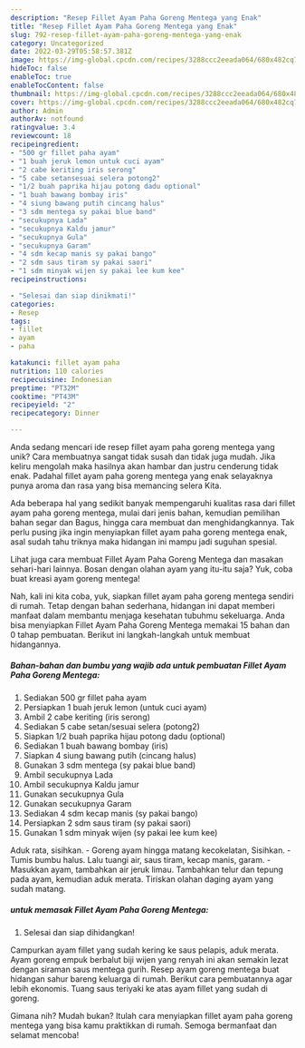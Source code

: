```yaml
---
description: "Resep Fillet Ayam Paha Goreng Mentega yang Enak"
title: "Resep Fillet Ayam Paha Goreng Mentega yang Enak"
slug: 792-resep-fillet-ayam-paha-goreng-mentega-yang-enak
category: Uncategorized
date: 2022-03-29T05:58:57.381Z
image: https://img-global.cpcdn.com/recipes/3288ccc2eeada064/680x482cq70/fillet-ayam-paha-goreng-mentega-foto-resep-utama.jpg
hideToc: false
enableToc: true
enableTocContent: false
thumbnail: https://img-global.cpcdn.com/recipes/3288ccc2eeada064/680x482cq70/fillet-ayam-paha-goreng-mentega-foto-resep-utama.jpg
cover: https://img-global.cpcdn.com/recipes/3288ccc2eeada064/680x482cq70/fillet-ayam-paha-goreng-mentega-foto-resep-utama.jpg
author: Admin
authorAv: notfound
ratingvalue: 3.4
reviewcount: 18
recipeingredient:
- "500 gr fillet paha ayam"
- "1 buah jeruk lemon untuk cuci ayam"
- "2 cabe keriting iris serong"
- "5 cabe setansesuai selera potong2"
- "1/2 buah paprika hijau potong dadu optional"
- "1 buah bawang bombay iris"
- "4 siung bawang putih cincang halus"
- "3 sdm mentega sy pakai blue band"
- "secukupnya Lada"
- "secukupnya Kaldu jamur"
- "secukupnya Gula"
- "secukupnya Garam"
- "4 sdm kecap manis sy pakai bango"
- "2 sdm saus tiram sy pakai saori"
- "1 sdm minyak wijen sy pakai lee kum kee"
recipeinstructions:

- "Selesai dan siap dinikmati!"
categories:
- Resep
tags:
- fillet
- ayam
- paha

katakunci: fillet ayam paha 
nutrition: 110 calories
recipecuisine: Indonesian
preptime: "PT32M"
cooktime: "PT43M"
recipeyield: "2"
recipecategory: Dinner

---
```





Anda sedang mencari ide resep fillet ayam paha goreng mentega yang unik? Cara membuatnya sangat tidak susah dan tidak juga mudah. Jika keliru mengolah maka hasilnya akan hambar dan justru cenderung tidak enak. Padahal fillet ayam paha goreng mentega yang enak selayaknya punya aroma dan rasa yang bisa memancing selera Kita.





Ada beberapa hal yang sedikit banyak mempengaruhi kualitas rasa dari fillet ayam paha goreng mentega, mulai dari jenis bahan, kemudian pemilihan bahan segar dan Bagus, hingga cara membuat dan menghidangkannya. Tak perlu pusing jika ingin menyiapkan fillet ayam paha goreng mentega enak,      asal sudah tahu triknya maka hidangan ini mampu jadi suguhan spesial.














Lihat juga cara membuat Fillet Ayam Paha Goreng Mentega dan masakan sehari-hari lainnya. Bosan dengan olahan ayam yang itu-itu saja? Yuk, coba buat kreasi ayam goreng mentega!






Nah, kali ini kita coba, yuk, siapkan fillet ayam paha goreng mentega sendiri di rumah. Tetap dengan bahan sederhana, hidangan ini dapat memberi manfaat dalam membantu menjaga kesehatan tubuhmu sekeluarga. Anda bisa menyiapkan Fillet Ayam Paha Goreng Mentega memakai 15 bahan dan 0 tahap pembuatan. Berikut ini langkah-langkah untuk membuat hidangannya.

<!--inarticleads1-->

##### Bahan-bahan dan bumbu yang wajib ada untuk pembuatan Fillet Ayam Paha Goreng Mentega:

1. Sediakan 500 gr fillet paha ayam
1. Persiapkan 1 buah jeruk lemon (untuk cuci ayam)
1. Ambil 2 cabe keriting (iris serong)
1. Sediakan 5 cabe setan/sesuai selera (potong2)
1. Siapkan 1/2 buah paprika hijau potong dadu (optional)
1. Sediakan 1 buah bawang bombay (iris)
1. Siapkan 4 siung bawang putih (cincang halus)
1. Gunakan 3 sdm mentega (sy pakai blue band)
1. Ambil secukupnya Lada
1. Ambil secukupnya Kaldu jamur
1. Gunakan secukupnya Gula
1. Gunakan secukupnya Garam
1. Sediakan 4 sdm kecap manis (sy pakai bango)
1. Persiapkan 2 sdm saus tiram (sy pakai saori)
1. Gunakan 1 sdm minyak wijen (sy pakai lee kum kee)


Aduk rata, sisihkan. - Goreng ayam hingga matang kecokelatan, Sisihkan. - Tumis bumbu halus. Lalu tuangi air, saus tiram, kecap manis, garam. - Masukkan ayam, tambahkan air jeruk limau. Tambahkan telur dan tepung pada ayam, kemudian aduk merata. Tiriskan olahan daging ayam yang sudah matang. 

<!--inarticleads2-->

#####  untuk memasak Fillet Ayam Paha Goreng Mentega:


1. Selesai dan siap dihidangkan!

Campurkan ayam fillet yang sudah kering ke saus pelapis, aduk merata. Ayam goreng empuk berbalut biji wijen yang renyah ini akan semakin lezat dengan siraman saus mentega gurih. Resep ayam goreng mentega buat hidangan sahur bareng keluarga di rumah. Berikut cara pembuatannya agar lebih ekonomis. Tuang saus teriyaki ke atas ayam fillet yang sudah di goreng. 

Gimana nih? Mudah bukan? Itulah cara menyiapkan fillet ayam paha goreng mentega yang bisa kamu praktikkan di rumah. Semoga bermanfaat dan selamat mencoba!
